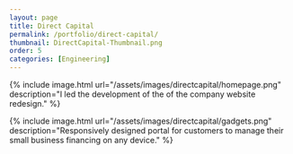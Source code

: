 ```yaml
---
layout: page
title: Direct Capital
permalink: /portfolio/direct-capital/
thumbnail: DirectCapital-Thumbnail.png
order: 5
categories: [Engineering]
---
```


{% include image.html url="/assets/images/directcapital/homepage.png" description="I led the development of the of the company website redesign." %}

{% include image.html url="/assets/images/directcapital/gadgets.png" description="Responsively designed portal for customers to manage their small business financing on any device." %}




